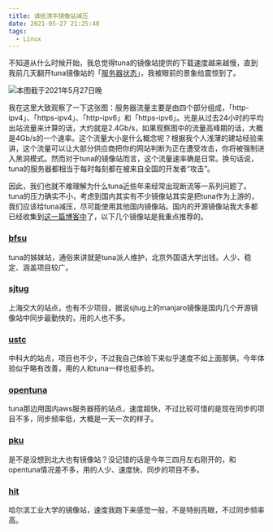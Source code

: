 ```yaml
---
title: 请给清华镜像站减压
date: 2021-05-27 21:25:48
tags:
  - Linux
---
```


不知道从什么时候开始，我总觉得tuna的镜像站提供的下载速度越来越慢，直到我前几天翻开tuna镜像站的「[服务器状态](https://mirrors.tuna.tsinghua.edu.cn/status/#server-status)」，我被眼前的景象给震惊到了。

![本图截于2021年5月27日晚](https://storage.zhullyb.top/PicBed/tuna-network-status-2021-05-27.png?raw)

 我在这里大致观察了一下这张图：服务器流量主要是由四个部分组成，「http-ipv4」、「https-ipv4」、「http-ipv6」和「https-ipv6」。光是从过去24小时的平均出站流量来计算的话，大约就是2.4Gb/s，如果观察图中的流量高峰期的话，大概是4Gb/s的一个速率。这个流量大小是什么概念呢？根据我个人浅薄的建站经验来讲，这个流量可以让大部分供应商把你的网站判断为正在遭受攻击，你将被强制进入黑洞模式。然而对于tuna的镜像站而言，这个流量速率确是日常。换句话说，tuna的服务器都相当于每时每刻都在被来自全国的开发者“攻击”。

因此，我们也就不难理解为什么tuna近些年来经常出现断流等一系列问题了。tuna的压力确实不小，考虑到国内其实有不少镜像站其实是把tuna作为上游的，我们应该给tuna减压，尽可能使用其他国内镜像站。国内的开源镜像站我大多都已经收集到[这一篇博客中](2020/07/11/china-mainland-mirrorlist/)了，以下几个镜像站是我重点推荐的。

### [bfsu](https://mirrors.bfsu.edu.cn/)

tuna的姊妹站，通俗来讲就是tuna派人维护，北京外国语大学出钱。人少、稳定、涵盖项目较广。

### [sjtug](https://mirrors.sjtug.sjtu.edu.cn/)

上海交大的站点，也有不少项目，据说sjtug上的manjaro镜像是国内几个开源镜像站中同步最勤快的，用的人也不多。

### [ustc](http://mirrors.ustc.edu.cn/)

中科大的站点，项目也不少，不过我自己体验下来似乎速度不如上面那俩，今年体验似乎略有改善，用的人和tuna一样也挺多的。

### [opentuna](https://opentuna.cn/)

tuna那边用国内aws服务器搭的站点，速度超快，不过比较可惜的是现在同步的项目不多，同步频率低，大概是一天一次的样子。

### [pku](https://mirrors.pku.edu.cn/Mirrors)

是不是没想到北大也有镜像站？没记错的话是今年三四月左右刚开的，和opentuna情况差不多，用的人少、速度快、同步的项目不多。

### [hit](https://mirrors.hit.edu.cn/)

哈尔滨工业大学的镜像站，速度我跑下来感觉一般，不是特别亮眼，不过同步频率高。
